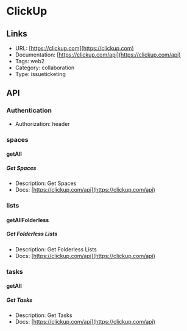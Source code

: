 # ClickUp

## Links

* URL: [https://clickup.com](https://clickup.com)
* Documentation: [https://clickup.com/api](https://clickup.com/api)
* Tags: web2
* Category: collaboration
* Type: issueticketing

## API

### Authentication

* Authorization: header

### spaces

#### getAll

##### Get Spaces

* Description: Get Spaces
* Docs: [https://clickup.com/api](https://clickup.com/api)

### lists

#### getAllFolderless

##### Get Folderless Lists

* Description: Get Folderless Lists
* Docs: [https://clickup.com/api](https://clickup.com/api)

### tasks

#### getAll

##### Get Tasks

* Description: Get Tasks
* Docs: [https://clickup.com/api](https://clickup.com/api)
